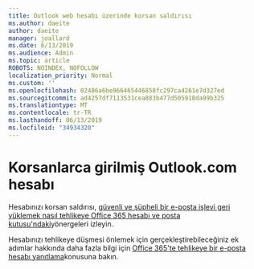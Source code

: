 ```yaml
---
title: Outlook web hesabı üzerinde korsan saldırısı
ms.author: daeite
author: daeite
manager: joallard
ms.date: 6/13/2019
ms.audience: Admin
ms.topic: article
ROBOTS: NOINDEX, NOFOLLOW
localization_priority: Normal
ms.custom: ''
ms.openlocfilehash: 02486a6be966465446858fc297ca4261e7d327ed
ms.sourcegitcommit: ad4257df7113531cea883b477d505918da99b325
ms.translationtype: MT
ms.contentlocale: tr-TR
ms.lasthandoff: 06/13/2019
ms.locfileid: "34934320"
---
```

# <a name="outlookcom-account-hacked"></a>Korsanlarca girilmiş Outlook.com hesabı

Hesabınızı korsan saldırısı, [güvenli ve şüpheli bir e-posta işlevi geri yüklemek nasıl tehlikeye Office 365 hesabı ve posta kutusu'ndaki](https://docs.microsoft.com/office365/securitycompliance/responding-to-a-compromised-email-account#how-to-secure-and-restore-email-function-to-a-suspected-compromised-office-365-account-and-mailbox)yönergeleri izleyin.

Hesabınızı tehlikeye düşmesi önlemek için gerçekleştirebileceğiniz ek adımlar hakkında daha fazla bilgi için [Office 365'te tehlikeye bir e-posta hesabı yanıtlama](https://docs.microsoft.com/office365/securitycompliance/responding-to-a-compromised-email-account)konusuna bakın.